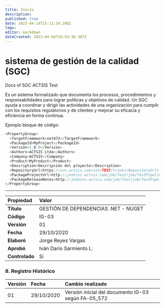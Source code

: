 ```yaml
---
title: Inicio
description: 
published: true
date: 2023-04-14T15:11:34.398Z
tags: 
editor: markdown
dateCreated: 2023-04-04T16:54:38.307Z
---
```


# sistema de gestión de la calidad (SGC)

Docs of SGC ACTSIS Test

Es un sistema formalizado que documenta los procesos, procedimientos y responsabilidades para lograr políticas y objetivos de calidad. Un SGC ayuda a coordinar y dirigir las actividades de una organización para cumplir con los requisitos regulatorios y de clientes y mejorar su eficacia y eficiencia en forma continua.

Ejemplo bloque de código:

```cs
<PropertyGroup>
  <TargetFramework>net472</TargetFramework>
  <PackageId>MyProject</PackageId>
  <Version>1.0.0</Version>
  <Authors>ACTSIS Ltda</Authors>
  <Company>ACTSIS</Company>
  <Product>MyProduct</Product>
  <Description>Descripción del proyecto</Description>
  <RepositoryUrl>https://svn.actsis.com/svn/TEST/trunk</RepositoryUrl>
  <PackageProjectUrl>http://jenkins.actsis.com/job/Test/job/TestPipeline/job/trunk/</PackageProjectUrl>
  <PackageReleaseNotes>http://jenkins.actsis.com/job/Test/job/TestPipeline/job/trunk/changes</PackageReleaseNotes>
</PropertyGroup>
```

---

| Propiedad | Valor |
| :--- | :--- |
| **Título** | GESTIÓN DE DEPENDENCIAS .NET - NUGET |
| **Código** | IG-03 |
| **Versión** | 01 |
| **Fecha** | 29/10/2020 |
| **Elaboró** | Jorge Reyes Vargas |
| **Aprobó** | Iván Darío Sarmiento L. |
| **Controlado** | Si |

### 8. Registro Histórico

| Versión | Fecha | Cambio realizado |
| :--- | :--- | :--- |
| 01 | 29/10/2020 | Versión inicial del documento IG-03 según FA-05_572 |
